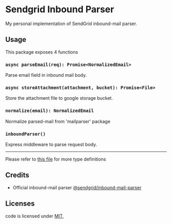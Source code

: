 # Sendgrid Inbound Parser

My personal implementation of SendGrid inbound-mail parser.

## Usage

This package exposes 4 functions

### `async parseEmail(req): Promise<NormalizedEmail>`
Parse email field in inbound mail body.

### `async storeAttachment(attachment, bucket): Promise<File>`
Store the attachment file to google storage bucket.

### `normalize(email): NormalizedEmail`
Normalize parsed-mail from 'mailparser' package

### `inboundParser()`
Express middleware to parse request body.

---
Please refer to [this file](dist/index.d.ts) for more type definitions

## Credits

- Official inbound-mail parser [@sendgrid/inbound-mail-parser](https://www.npmjs.com/package/@sendgrid/inbound-mail-parser)

## Licenses
code is licensed under [MIT](./LICENSE),
